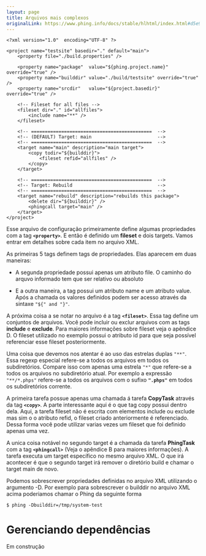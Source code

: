 ```yaml
---
layout: page
title: Arquivos mais complexos
originalLink: https://www.phing.info/docs/stable/hlhtml/index.html#d5e985
---
```


```
<?xml version="1.0"  encoding="UTF-8" ?>

<project name="testsite" basedir="." default="main">
    <property file="./build.properties" />

    <property name="package"  value="${phing.project.name}" override="true" />
    <property name="builddir" value="./build/testsite" override="true" />
    <property name="srcdir"   value="${project.basedir}" override="true" />

    <!-- Fileset for all files -->
    <fileset dir="." id="allfiles">
        <include name="**" />
    </fileset>

    <!-- ============================================  -->
    <!-- (DEFAULT) Target: main                        -->
    <!-- ============================================  -->
    <target name="main" description="main target">
        <copy todir="${builddir}">
            <fileset refid="allfiles" />
        </copy>
    </target>

    <!-- ============================================  -->
    <!-- Target: Rebuild                               -->
    <!-- ============================================  -->
    <target name="rebuild" description="rebuilds this package">
        <delete dir="${builddir}" />
        <phingcall target="main" />
    </target>
</project>
```
Esse arquivo de configuração primeiramente define algumas propriedades com a tag **```<property>```**.
E então é definido um **fileset** e dois targets. Vamos entrar em detalhes sobre cada item no 
arquivo XML.

As primeiras 5 tags definem tags de propriedades. Elas aparecem em duas maneiras:


* A segunda propriedade possui apenas um atributo file. O caminho do arquvo 
informado tem que ser relativo ou absoluto

* E a outra maneira, a tag possui um atributo name e um atributo value. Após a chamada
os valores definidos podem ser acesso através da sintaxe ```"${" and "}"```.

A próxima coisa a se notar no arquivo é a tag **```<fileset>```**. Essa tag define um 
conjuntos de arquivos. Você pode incluir ou exclur arquivos com as tags **include** 
e **exclude**. Para maiores informações sobre fileset veja o apêndice D. O fileset
utilizado no exemplo possui o atributo id para que seja possível referenciar
esse fileset posteriormente.

Uma coisa que devemos nos atentar é ao uso das estrelas duplas ```"**"```. Essa regexp
especial refere-se a todos os arquivos em todos os subdiretórios. Compare isso com
apenas uma estrela ```"*"``` que refere-se a todos os arquivos no subdiretório atual.
Por exemplo a expressão ```"**/*.phps"``` refere-se a todos os arquivos com o sufixo
**```".phps"```** em todos os subdiretórios corrente.

A primeira tarefa possue apenas uma chamada á tarefa **CopyTask** através da tag 
**```<copy>```**. A parte interessante aqui é o que tag copy possui dentro dela. Aqui, 
a tarefa fileset não é escrita com elementos include ou exclude mas sim o o atributo
refid, o fileset criado anteriormente é referenciado. Dessa forma você pode utilizar
varias vezes um fileset que foi definido apenas uma vez.

A unica coisa notável no segundo target é a chamada da tarefa **PhingTask** com a tag
**```<phingcall>```** (Veja o apêndice B para maiores informações). A tarefa executa um 
target específico no mesmo arquivo XML. O que irá acontecer é que o segundo target
irá remover o diretório build e chamar o target main de novo.

Podemos sobrescrever propriedades definidas no arquivo XML utilizando o argumento -D.
Por exemplo para sobrescrever o builddir no arquivo XML acima poderiamos chamar o 
Phing da seguinte forma

```
$ phing -Dbuilddir=/tmp/system-test  
```

# Gerenciando dependências

Em construção